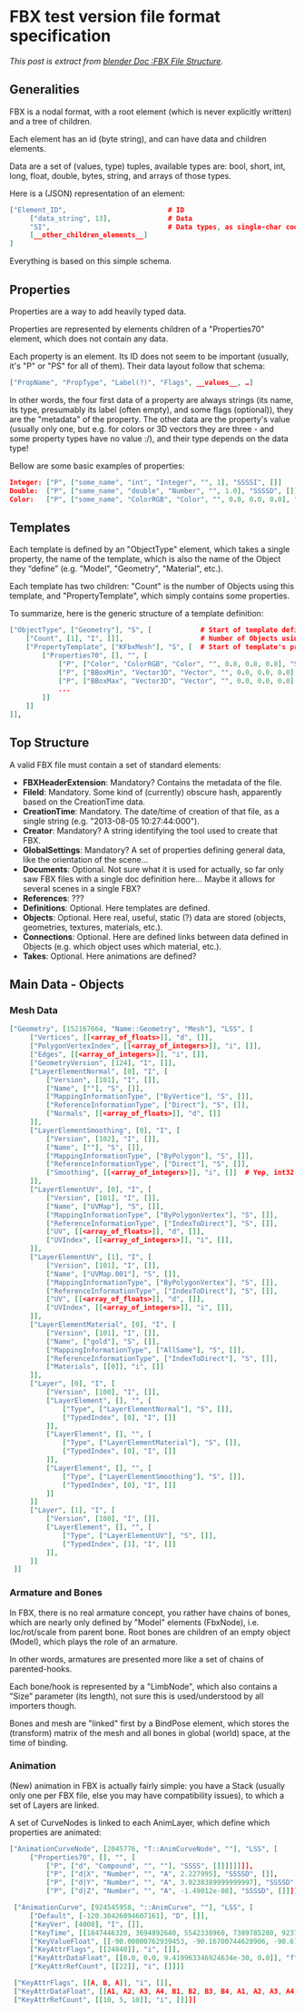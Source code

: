 # FBX test version file format specification

*This post is extract from [blender Doc :FBX File Structure](https://archive.blender.org/wiki/index.php/User:Mont29/Foundation/FBX_File_Structure/).*

## Generalities

FBX is a nodal format, with a root element (which is never explicitly written) and a tree of children.

Each element has an id (byte string), and can have data and children elements.

Data are a set of (values, type) tuples, available types are: bool, short, int, long, float, double, bytes, string, and arrays of those types.

Here is a (JSON) representation of an element:

```json
["Element_ID",                         # ID
     ["data_string", 13],              # Data
     "SI",                             # Data types, as single-char codes (S for String, I for Integer, etc.)
     [__other_children_elements__]
]
```

Everything is based on this simple schema.

## Properties

Properties are a way to add heavily typed data.

Properties are represented by elements children of a "Properties70" element, which does not contain any data.

Each property is an element. Its ID does not seem to be important (usually, it's "P" or "PS" for all of them). Their data layout follow that schema:

```JSON
["PropName", "PropType", "Label(?)", "Flags", __values__, …]
```

In other words, the four first data of a property are always strings (its name, its type, presumably its label (often empty), and some flags (optional)), they are the "metadata" of the property. The other data are the property's value (usually only one, but e.g. for colors or 3D vectors they are three - and some property types have no value :/), and their type depends on the data type!

Bellow are some basic examples of properties:

```JSON
Integer: ["P", ["some_name", "int", "Integer", "", 1], "SSSSI", []]
Double:  ["P", ["some_name", "double", "Number", "", 1.0], "SSSSD", []]
Color:   ["P", ["some_name", "ColorRGB", "Color", "", 0.0, 0.0, 0.0], "SSSSDDD", []]
```

## Templates

Each template is defined by an "ObjectType" element, which takes a single property, the name of the template, which is also the name of the Object they “define” (e.g. "Model", "Geometry", "Material", etc.).

Each template has two children: "Count" is the number of Objects using this template, and "PropertyTemplate", which simply contains some properties.

To summarize, here is the generic structure of a template definition:

```JSON
["ObjectType", ["Geometry"], "S", [            # Start of template definition
    ["Count", [1], "I", []],                   # Number of Objects using this template
    ["PropertyTemplate", ["KFbxMesh"], "S", [  # Start of template's properties
        ["Properties70", [], "", [
            ["P", ["Color", "ColorRGB", "Color", "", 0.8, 0.8, 0.8], "SSSSDDD", []],
            ["P", ["BBoxMin", "Vector3D", "Vector", "", 0.0, 0.0, 0.0], "SSSSDDD", []],
            ["P", ["BBoxMax", "Vector3D", "Vector", "", 0.0, 0.0, 0.0], "SSSSDDD", []],
            ...
        ]]
    ]]
]],
```

## Top Structure

A valid FBX file must contain a set of standard elements:

-   **FBXHeaderExtension**: Mandatory? Contains the metadata of the file.
-   **FileId**: Mandatory. Some kind of (currently) obscure hash, apparently based on the CreationTime data.
-   **CreationTime**: Mandatory. The date/time of creation of that file, as a single string (e.g. "2013-08-05 10:27:44:000").
-   **Creator**: Mandatory? A string identifying the tool used to create that FBX.
-   **GlobalSettings**: Mandatory? A set of properties defining general data, like the orientation of the scene…
-   **Documents**: Optional. Not sure what it is used for actually, so far only saw FBX files with a single doc definition here… Maybe it allows for several scenes in a single FBX?
-   **References**: ???
-   **Definitions**: Optional. Here templates are defined.
-   **Objects**: Optional. Here real, useful, static (?) data are stored (objects, geometries, textures, materials, etc.).
-   **Connections**: Optional. Here are defined links between data defined in Objects (e.g. which object uses which material, etc.).
-   **Takes**: Optional. Here animations are defined?

## Main Data - Objects

### Mesh Data

```JSON
["Geometry", [152167664, "Name::Geometry", "Mesh"], "LSS", [
     ["Vertices", [[<array_of_floats>]], "d", []],
     ["PolygonVertexIndex", [[<array_of_integers>]], "i", []],
     ["Edges", [[<array_of_integers>]], "i", []],
     ["GeometryVersion", [124], "I", []],
     ["LayerElementNormal", [0], "I", [
         ["Version", [101], "I", []],
         ["Name", [""], "S", []],
         ["MappingInformationType", ["ByVertice"], "S", []],
         ["ReferenceInformationType", ["Direct"], "S", []],
         ["Normals", [[<array_of_floats>]], "d", []]
     ]],
     ["LayerElementSmoothing", [0], "I", [
         ["Version", [102], "I", []],
         ["Name", [""], "S", []],
         ["MappingInformationType", ["ByPolygon"], "S", []],
         ["ReferenceInformationType", ["Direct"], "S", []],
         ["Smoothing", [[<array_of_integers>]], "i", []]  # Yep, int32 for bool values...
     ]],
     ["LayerElementUV", [0], "I", [
         ["Version", [101], "I", []],
         ["Name", ["UVMap"], "S", []],
         ["MappingInformationType", ["ByPolygonVertex"], "S", []],
         ["ReferenceInformationType", ["IndexToDirect"], "S", []],
         ["UV", [[<array_of_floats>]], "d", []],
         ["UVIndex", [[<array_of_integers>]], "i", []],
     ]],
     ["LayerElementUV", [1], "I", [
         ["Version", [101], "I", []],
         ["Name", ["UVMap.001"], "S", []],
         ["MappingInformationType", ["ByPolygonVertex"], "S", []],
         ["ReferenceInformationType", ["IndexToDirect"], "S", []],
         ["UV", [[<array_of_floats>]], "d", []],
         ["UVIndex", [[<array_of_integers>]], "i", []],
     ]],
     ["LayerElementMaterial", [0], "I", [
         ["Version", [101], "I", []],
         ["Name", ["gold"], "S", []],
         ["MappingInformationType", ["AllSame"], "S", []],
         ["ReferenceInformationType", ["IndexToDirect"], "S", []],
         ["Materials", [[0]], "i", []]
     ]],
     ["Layer", [0], "I", [
         ["Version", [100], "I", []],
         ["LayerElement", [], "", [
             ["Type", ["LayerElementNormal"], "S", []],
             ["TypedIndex", [0], "I", []]
         ]],
         ["LayerElement", [], "", [
             ["Type", ["LayerElementMaterial"], "S", []],
             ["TypedIndex", [0], "I", []]
         ]],
         ["LayerElement", [], "", [
             ["Type", ["LayerElementSmoothing"], "S", []],
             ["TypedIndex", [0], "I", []]
         ]]
     ]]
     ["Layer", [1], "I", [
         ["Version", [100], "I", []],
         ["LayerElement", [], "", [
             ["Type", ["LayerElementUV"], "S", []],
             ["TypedIndex", [1], "I", []]
         ]],
     ]]
 ]]
```

### Armature and Bones

In FBX, there is no real armature concept, you rather have chains of bones, which are nearly only defined by "Model" elements (FbxNode), i.e. loc/rot/scale from parent bone. Root bones are children of an empty object (Model), which plays the role of an armature.

In other words, armatures are presented more like a set of chains of parented-hooks.

Each bone/hook is represented by a "LimbNode", which also contains a "Size" parameter (its length), not sure this is used/understood by all importers though.

Bones and mesh are "linked" first by a BindPose element, which stores the (transform) matrix of the mesh and all bones in global (world) space, at the time of binding.

### Animation

(New) animation in FBX is actually fairly simple: you have a Stack (usually only one per FBX file, else you may have compatibility issues), to which a set of Layers are linked.

A set of CurveNodes is linked to each AnimLayer, which define which properties are animated:

```JSON
["AnimationCurveNode", [2045776, "T::AnimCurveNode", ""], "LSS", [
     ["Properties70", [], "", [
         ["P", ["d", "Compound", "", ""], "SSSS", []]]]]]]],
         ["P", ["d|X", "Number", "", "A", 2.227995], "SSSSD", []],
         ["P", ["d|Y", "Number", "", "A", 3.0238389999999997], "SSSSD", []],
         ["P", ["d|Z", "Number", "", "A", -1.49012e-08], "SSSSD", []]]]]]
```

```JSON
 ["AnimationCurve", [924545958, "::AnimCurve", ""], "LSS", [
     ["Default", [-120.30426094607161], "D", []],
     ["KeyVer", [4008], "I", []],
     ["KeyTime", [[1847446320, 3694892640, 5542338960, 7389785280, 9237231600, 11084677920, 12932124240, 14779570560, 16627016880, 18474463200, 20321909520, 22169355840, 24016802160, 25864248480, 27711694800, 29559141120, 31406587440, 33254033760, 35101480080, 36948926400, 38796372720, 90524869680]], "l", []],
     ["KeyValueFloat", [[-90.00000762939453, -90.16700744628906, -90.67182159423828, -91.51591491699219, -92.69371032714844, -94.19062042236328, -95.98118591308594, -98.02799224853516, -100.28105926513672, -102.67914581298828, -105.1521224975586, -107.62510681152344, -110.02317810058594, -112.27626037597656, -114.32304382324219, -116.11365509033203, -117.61054229736328, -118.78833770751953, -119.63243103027344, -120.13725280761719, -120.30426025390625, -120.30426025390625]], "f", []],
     ["KeyAttrFlags", [[24840]], "i", []],
     ["KeyAttrDataFloat", [[0.0, 0.0, 9.419963346924634e-30, 0.0]], "f", []],
     ["KeyAttrRefCount", [[22]], "i", []]]]
```



```JSON
 ["KeyAttrFlags", [[A, B, A]], "i", []],
 ["KeyAttrDataFloat", [[A1, A2, A3, A4, B1, B2, B3, B4, A1, A2, A3, A4]], "f", []],
 ["KeyAttrRefCount", [[10, 5, 10]], "i", []]]]
```









